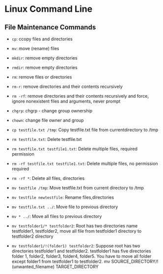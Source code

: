 # Linux Command Line

## File Maintenance Commands

- `cp`: ccopy files and directories <br>
- `mv`: move (rename) files <br>
- `mkdir`: remove empty directories <br>
- `rmdir`: remove empty directories <br>
- `rm`: remove files or directories <br>
- `rm-r`: remove directories and their contents recursively <br>
- `rm -rf`: remove directories and their contents recursively and force, ignore nonexistent files and arguments, never prompt <br>
- `chgrp`: chgrp - change group ownership <br>
- `chown`: change file owner and group <br>


- `cp testfile.txt /tmp`: Copy testfile.txt file from currentdirectory to /tmp <br>
- `rm testfile.txt`:	Delete testfile.txt <br>
- `rm testfile.txt testfile1.txt`: Delete multiple files, required permission <br>
- `rm -rf testfile.txt testfile1.txt`: Delete multiple files, no permission required
- `rm -rf *`:	Delete all files, directories<br>
- `mv testfile /tmp`: Move testfile.txt from current directory to /tmp	<br>
- `mv testfile newtestfile`: Rename files,directories	<br>
- `mv testfile.txt ../`: Move file to previous directory	<br>	
- `mv * ../`: Move all files to previous directory <br>
- `mv testfolder1/* testfolder2`: Root has two directories name testfolder1, testfolder2, move all file from testfolder1 directory to testfolder2 directory <br>



- `mv testfolder1/!(folder1) testfolder2`: Suppose root has two directories testfolder1 and testfolder2. testfolder1 has five directories folder 1, folder2, folder3, folder4, folder5. You have to move all folder except folder1 from testfolder1 to testfolder2. mv SOURCE_DIRECTORY/!(unwanted_filename) TARGET_DIRECTORY	 <br>


